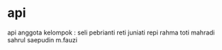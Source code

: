# api
api
anggota kelompok :
seli pebrianti
reti juniati
repi rahma
toti mahradi
sahrul saepudin
m.fauzi
